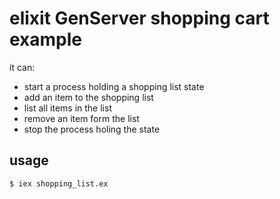 # elixit GenServer shopping cart example

it can:
- start a process holding a shopping list state
- add an item to the shopping list
- list all items in the list
- remove an item form the list
- stop the process holing the state

## usage

`$ iex shopping_list.ex`



